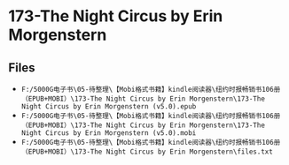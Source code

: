 # 173-The Night Circus by Erin Morgenstern

## Files

- `F:/5000G电子书\05-待整理\【Mobi格式书籍】kindle阅读器\纽约时报畅销书106册（EPUB+MOBI）\173-The Night Circus by Erin Morgenstern\173-The Night Circus by Erin Morgenstern (v5.0).epub`
- `F:/5000G电子书\05-待整理\【Mobi格式书籍】kindle阅读器\纽约时报畅销书106册（EPUB+MOBI）\173-The Night Circus by Erin Morgenstern\173-The Night Circus by Erin Morgenstern (v5.0).mobi`
- `F:/5000G电子书\05-待整理\【Mobi格式书籍】kindle阅读器\纽约时报畅销书106册（EPUB+MOBI）\173-The Night Circus by Erin Morgenstern\files.txt`
